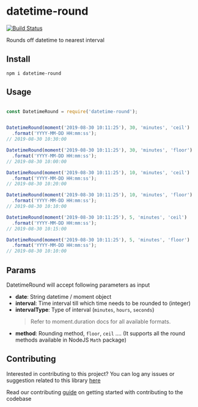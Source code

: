 # datetime-round

[![Build Status](https://travis-ci.com/arshadkazmi42/datetime-round.svg?branch=master)](https://api.travis-ci.com/arshadkazmi42/datetime-round)

Rounds off datetime to nearest interval

## Install

```
npm i datetime-round
```

## Usage

```javascript

const DatetimeRound = require('datetime-round');


DatetimeRound(moment('2019-08-30 10:11:25'), 30, 'minutes', 'ceil')
  .format('YYYY-MM-DD HH:mm:ss');
// 2019-08-30 10:30:00

DatetimeRound(moment('2019-08-30 10:11:25'), 30, 'minutes', 'floor')
  .format('YYYY-MM-DD HH:mm:ss');
// 2019-08-30 10:00:00

DatetimeRound(moment('2019-08-30 10:11:25'), 10, 'minutes', 'ceil')
  .format('YYYY-MM-DD HH:mm:ss');
// 2019-08-30 10:20:00

DatetimeRound(moment('2019-08-30 10:11:25'), 10, 'minutes', 'floor')
  .format('YYYY-MM-DD HH:mm:ss');
// 2019-08-30 10:10:00

DatetimeRound(moment('2019-08-30 10:11:25'), 5, 'minutes', 'ceil')
  .format('YYYY-MM-DD HH:mm:ss');
// 2019-08-30 10:15:00

DatetimeRound(moment('2019-08-30 10:11:25'), 5, 'minutes', 'floor')
  .format('YYYY-MM-DD HH:mm:ss');
// 2019-08-30 10:10:00

```

## Params

DatetimeRound will accept following parameters as input

- **date**: String datetime / moment object
- **interval**: Time interval till which time needs to be rounded to (integer)
- **intervalType**: Type of interval (`minutes`, `hours`, `seconds`) 
  > Refer to moment.duration docs for all available formats.
- **method**: Rounding method, `floor`, `ceil` .... (It supports all the round methods available in NodeJS `Math` package)

## Contributing

Interested in contributing to this project?
You can log any issues or suggestion related to this library [here](https://github.com/arshadkazmi42/datetime-round/issues/new)

Read our contributing [guide](CONTRIBUTING.md) on getting started with contributing to the codebase


